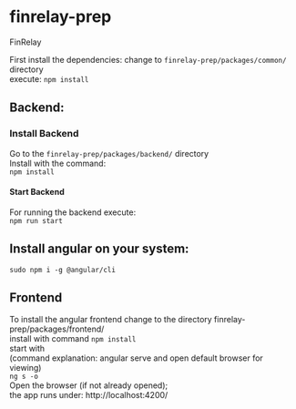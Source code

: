 # finrelay-prep
FinRelay

First install the dependencies: change to `finrelay-prep/packages/common/` directory
<br/>
execute: `npm install`

## Backend:
### Install Backend
Go to the `finrelay-prep/packages/backend/` directory
<br/>
Install with the command:
<br/>
`npm install`

#### Start Backend
For running the backend execute:
<br/>
`npm run start`

## Install angular on your system:
`sudo npm i -g @angular/cli`

## Frontend
To install the  angular frontend change to the directory finrelay-prep/packages/frontend/
<br/>
install with command `npm install`
<br/>
start with
<br/>
(command explanation: angular serve and open default browser for viewing)
<br/>
`ng s -o`
<br/>
Open the browser (if not already opened);
<br/>
the app runs under: http://localhost:4200/
